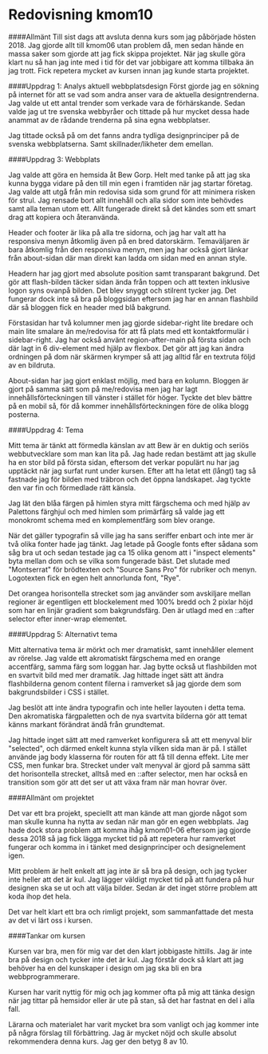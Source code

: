 ---
---
Redovisning kmom10
=========================

####Allmänt
Till sist dags att avsluta denna kurs som jag påbörjade hösten 2018. Jag gjorde allt till kmom06 utan problem då, men sedan hände en massa saker som gjorde att jag fick skippa projektet. När jag skulle göra klart nu så han jag inte med i tid för det var jobbigare att komma tillbaka än jag trott. Fick repetera mycket av kursen innan jag kunde starta projektet.

####Uppdrag 1: Analys aktuell webbplatsdesign
Först gjorde jag en sökning på internet för att se vad som andra anser vara de aktuella designtrenderna. Jag valde ut ett antal trender som verkade vara de förhärskande. Sedan valde jag ut tre svenska webbyråer och tittade på hur mycket dessa hade anammat av de rådande trenderna på sina egna webbplatser.

Jag tittade också på om det fanns andra tydliga designprinciper på de svenska webbplatserna. Samt skillnader/likheter dem emellan.

####Uppdrag 3: Webbplats

Jag valde att göra en hemsida åt Bew Gorp. Helt med tanke på att jag ska kunna bygga vidare på den till min egen i framtiden när jag startar företag. Jag valde att utgå från min redovisa sida som grund för att minimera risken för strul. Jag rensade bort allt innehåll och alla sidor som inte behövdes samt alla teman utom ett. Allt fungerade direkt så det kändes som ett smart drag att kopiera och återanvända.

Header och footer är lika på alla tre sidorna, och jag har valt att ha responsiva menyn åtkomlig även på en bred datorskärm. Temaväljaren är bara åtkomlig från den responsiva menyn, men jag har också gjort länkar från about-sidan där man direkt kan ladda om sidan med en annan style.

Headern har jag gjort med absolute position samt transparant bakgrund. Det gör att flash-bilden täcker sidan ända från toppen och att texten inklusive logon syns ovanpå bilden. Det blev snyggt och stilrent tycker jag. Det fungerar dock inte så bra på bloggsidan eftersom jag har en annan flashbild där så bloggen fick en header med blå bakgrund.

Förstasidan har två kolumner men jag gjorde sidebar-right lite bredare och main lite smalare än me/redovisa för att få plats med ett kontaktformulär i sidebar-right. Jag har också använt region-after-main på första sidan och där lagt in 6 div-element med hjälp av flexbox. Det gör att jag kan ändra ordningen på dom när skärmen krymper så att jag alltid får en textruta följd av en bildruta.

About-sidan har jag gjort enklast möjlig, med bara en kolumn. Bloggen är gjort på samma sätt som på me/redovisa men jag har lagt innehållsförteckningen till vänster i stället för höger. Tyckte det blev bättre på en mobil så, för då kommer innehållsförteckningen före de olika blogg posterna.

####Uppdrag 4: Tema

Mitt tema är tänkt att förmedla känslan av att Bew är en duktig och seriös webbutvecklare som man kan lita på. Jag hade redan bestämt att jag skulle ha en stor bild på första sidan, eftersom det verkar populärt nu har jag upptäckt när jag surfat runt under kursen. Efter att ha letat ett (långt) tag så fastnade jag för bilden med träbron och det öppna landskapet. Jag tyckte den var fin och förmedlade rätt känsla.

Jag lät den blåa färgen på himlen styra mitt färgschema och med hjälp av Palettons färghjul och med himlen som primärfärg så valde jag ett monokromt schema med en komplementfärg som blev orange.

När det gäller typografin så ville jag ha sans seriffer enbart och inte mer är två olika fonter hade jag tänkt. Jag letade på Google fonts efter sådana som såg bra ut och sedan testade jag ca 15 olika genom att i "inspect elements" byta mellan dom och se vilka som fungerade bäst. Det slutade med "Montserrat" för brödtexten och "Source Sans Pro" för rubriker och menyn. Logotexten fick en egen helt annorlunda font, "Rye".

Det orangea horisontella strecket som jag använder som avskiljare mellan regioner är egentligen ett blockelement med 100% bredd och 2 pixlar höjd som har en linjär gradient som bakgrundsfärg. Den är utlagd med en ::after selector efter inner-wrap elementet.

####Uppdrag 5: Alternativt tema

Mitt alternativa tema är mörkt och mer dramatiskt, samt innehåller element av rörelse.
Jag valde ett akromatiskt färgschema med en orange accentfärg, samma färg som loggan har. Jag bytte också ut flashbilden mot en svartvit bild med mer dramatik. Jag hittade inget sätt att ändra flashbilderna genom content filerna i ramverket så jag gjorde dem som bakgrundsbilder i CSS i stället.

Jag beslöt att inte ändra typografin och inte heller layouten i detta tema. Den akromatiska färgpaletten och de nya svartvita bilderna gör att temat känns markant förändrat ändå från grundtemat.

Jag hittade inget sätt att med ramverket konfigurera så att ett menyval blir "selected", och därmed enkelt kunna styla vilken sida man är på. I stället använde jag body klasserna för routen för att få till denna effekt. Lite mer CSS, men funkar bra.
Strecket under valt menyval är gjord på samma sätt det horisontella strecket, alltså med en ::after selector, men har också en transition som gör att det ser ut att växa fram när man hovrar över.

####Allmänt om projektet

Det var ett bra projekt, speciellt att man kände att man gjorde något som man skulle kunna ha nytta av sedan när man gör en egen webbplats. Jag hade dock stora problem att komma ihåg kmom01-06 eftersom jag gjorde dessa 2018 så jag fick lägga mycket tid på att repetera hur ramverket fungerar och komma in i tänket med designprinciper och designelement igen.

Mitt problem  är helt enkelt att jag inte är så bra på design, och jag tycker inte heller att det är kul. Jag lägger väldigt mycket tid på att fundera på hur designen ska se ut och att välja bilder. Sedan är det inget större problem att koda ihop det hela.

Det var helt klart ett bra och rimligt projekt, som sammanfattade det mesta av det vi lärt oss i kursen.

####Tankar om kursen

Kursen var bra, men för mig var det den klart jobbigaste hittills. Jag är inte bra på design och tycker inte det är kul. Jag förstår dock så klart att jag behöver ha en del kunskaper i design om jag ska bli en bra webbprogrammerare.

Kursen har varit nyttig för mig och jag kommer ofta på mig att tänka design när jag tittar på hemsidor eller är ute på stan, så det har fastnat en del i alla fall.

Lärarna och materialet har varit mycket bra som vanligt och jag kommer inte på några förslag till förbättring. Jag är mycket nöjd och skulle absolut rekommendera denna kurs. Jag ger den betyg 8 av 10.
